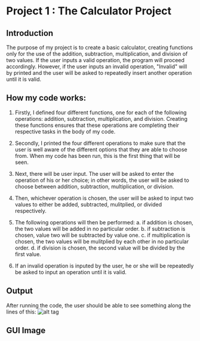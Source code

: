 # Project 1 : The Calculator Project
## Introduction
The purpose of my project is to create a basic calculator, creating functions only for the use of the addition, subtraction, multiplication, and division of two values. If the user inputs a valid operation, the program will proceed accordingly. However, if the user inputs an invalid operation, "Invalid" will by printed and the user will be asked to repeatedly insert another operation until it is valid.

## How my code works:
1. Firstly, I defined four different functions, one for each of the following operations: addition, subtraction, multiplication, and division. Creating these functions ensures that these operations are completing their respective tasks in the body of my code.

2. Secondly, I printed the four different operations to make sure that the user is well aware of the different options that they are able to choose from. When my code has been run, this is the first thing that will be seen.

3. Next, there will be user input. The user will be asked to enter the operation of his or her choice; in other words, the user will be asked to choose between addition, subtraction, multiplication, or division. 

4. Then, whichever operation is chosen, the user will be asked to input two values to either be added, subtracted, mulitplied, or divided respectively.

5. The following operations will then be performed:
  a. if addition is chosen, the two values will be added in no particular order.
  b. if subtraction is chosen, value two will be subtracted by value one.
  c. if multiplication is chosen, the two values will be mulitplied by each other in no particular order.
  d. if division is chosen, the second value will be divided by the first value.
  
6. If an invalid operation is inputed by the user, he or she will be repeatedly be asked to input an operation until it is valid.
 
 ## Output
 After running the code, the user should be able to see something along the lines of this:
 ![alt tag](https://github.com/aliglick/INST126-Fall2020/issues/1#issue-709905444)

## GUI Image

